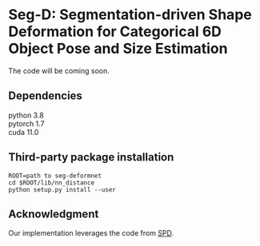 # Seg-D: Segmentation-driven Shape Deformation for Categorical 6D Object Pose and Size Estimation
The code will be coming soon.
## Dependencies
  python 3.8  
  pytorch 1.7  
  cuda 11.0  
## Third-party package installation
   `ROOT=path to seg-deformnet`  
    `cd $ROOT/lib/nn_distance`  
    `python setup.py install --user`
## Acknowledgment
Our implementation leverages the code from [SPD](https://github.com/mentian/object-deformnet).
